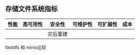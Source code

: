 ## 存储文件系统指标

| 性能 | 高可用性 | 安全性   | 可维护性 | 可扩展性 | 成本 |
| ---- | -------- | -------- | -------- | -------- | ---- |
|      |          | 灾后重建 |          |          |      |

fastdfs 和 minio比较

